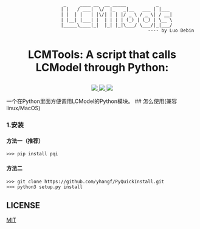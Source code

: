 ```shell
                     _     ____ __  __ _____           _     
                    | |   / ___|  \/  |_   _|__   ___ | |___ 
                    | |  | |   | |\/| | | |/ _ \ / _ \| / __|
                    | |__| |___| |  | | | | (_) | (_) | \__ \
                    |_____\____|_|  |_| |_|\___/ \___/|_|___/
                                                    ---- by Luo Debin

```
# <p align="center">LCMTools: A script that calls LCModel through Python:</p>

<p align="center">
    <a href="https://github.com/luodeb/LCMTools/main/LICENSE">
        <img src="https://img.shields.io/cocoapods/l/EFQRCode.svg?style=flat">
        </a>
    <a href="https://pypi.python.org/pypi/lcmtools">
        <img src="https://img.shields.io/pypi/v/pqi.svg">
        </a>
    <a href="https://github.com/python/cpython">
        <img src="https://img.shields.io/badge/language-python-ff69b4.svg">
        </a>
</p>
一个在Python里面方便调用LCModel的Python模块。
## 怎么使用(兼容linux/MacOS)

### 1.安装
#### 方法一（推荐）

```
>>> pip install pqi
```

#### 方法二
```
>>> git clone https://github.com/yhangf/PyQuickInstall.git
>>> python3 setup.py install
```

## LICENSE
[MIT](https://github.com/yhangf/PyQuickInstall/blob/master/LICENSE)

